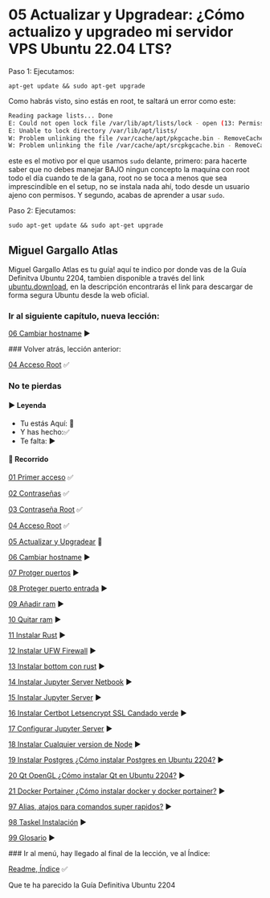 #  05 Actualizar y Upgradear: ¿Cómo actualizo y upgradeo mi servidor VPS Ubuntu 22.04 LTS?

Paso 1: Ejecutamos:

    apt-get update && sudo apt-get upgrade

Como habrás visto, sino estás en root, te saltará un error como este:

```bash
Reading package lists... Done
E: Could not open lock file /var/lib/apt/lists/lock - open (13: Permission denied)
E: Unable to lock directory /var/lib/apt/lists/
W: Problem unlinking the file /var/cache/apt/pkgcache.bin - RemoveCaches (13: Permission denied)
W: Problem unlinking the file /var/cache/apt/srcpkgcache.bin - RemoveCaches (13: Permission denied)
```

este es el motivo por el que usamos `sudo` delante, primero: para hacerte saber que no debes manejar BAJO ningun concepto la maquina con root todo el día cuando te de la gana, root no se toca a menos que sea imprescindible en el setup, no se instala nada ahí, todo desde un usuario ajeno con permisos. Y segundo, acabas de aprender a usar `sudo`.

Paso 2: Ejecutamos:

    sudo apt-get update && sudo apt-get upgrade


## Miguel Gargallo Atlas

Miguel Gargallo Atlas es tu guía! aquí te indico por donde vas de la Guía Definitva Ubuntu 2204, tambien disponible a través del link [ubuntu.download](https://ubuntu.download), en la descripción encontrarás el link para descargar de forma segura Ubuntu desde la web oficial.

### Ir al siguiente capítulo, nueva lección:

[06 Cambiar hostname](https://github.com/miguelgargallo/Guia-Definitiva-Ubuntu-2204/blob/main/06%20Cambiar%20hostname:%20%C2%BFC%C3%B3mo%20cambio%20el%20hostname%20a%20mi%20servidor%20VPS%20Ubuntu%2022.04%20LTS%3F.md) ▶️

### Volver atrás, lección anterior:

[04 Acceso Root](https://github.com/miguelgargallo/Guia-Definitiva-Ubuntu-2204/blob/main/04%20Acceso%20Root:%20%C2%BFC%C3%B3mo%20acceder%20con%20root%20por%20ssh%20en%20mi%20servidor%20VPS%20Ubuntu%2022.04%20LTS%3F.md) ✅


### No te pierdas

#### ▶️ Leyenda

- Tu estás Aquí: 💚
- Y has hecho:✅
- Te falta: ▶️

#### 🎉 Recorrido

[01 Primer acceso](https://github.com/miguelgargallo/Guia-Definitiva-Ubuntu-2204/blob/main/01%20Primer%20acceso:%20%C2%BFC%C3%B3mo%20acceder%20a%20mi%20servidor%20VPS%20Ubuntu%2022.04%20LTS%20por%20primera%20vez%3F.md) ✅

[02 Contraseñas](https://github.com/miguelgargallo/Guia-Definitiva-Ubuntu-2204/blob/main/02%20Contrase%C3%B1as:%20%C2%BFC%C3%B3mo%20cambio%20las%20contrase%C3%B1as%20de%20mis%20usuarios%20en%20servidor%20VPS%20Ubuntu%2022.04%20LTS%3F.md) ✅

[03 Contraseña Root](https://github.com/miguelgargallo/Guia-Definitiva-Ubuntu-2204/blob/main/03%20Contrase%C3%B1a%20Root:%20%C2%BFC%C3%B3mo%20cambio%20la%20contrase%C3%B1a%20a%20root%20de%20mis%20usuarios%20en%20servidor%20VPS%20Ubuntu%2022.04%20LTS%3F.md) ✅

[04 Acceso Root](https://github.com/miguelgargallo/Guia-Definitiva-Ubuntu-2204/blob/main/04%20Acceso%20Root:%20%C2%BFC%C3%B3mo%20acceder%20con%20root%20por%20ssh%20en%20mi%20servidor%20VPS%20Ubuntu%2022.04%20LTS%3F.md) ✅

[05 Actualizar y Upgradear](https://github.com/miguelgargallo/Guia-Definitiva-Ubuntu-2204/blob/main/05%20Actualizar%20y%20Upgradear:%20%C2%BFC%C3%B3mo%20actualizo%20y%20upgradeo%20mi%20servidor%20VPS%20Ubuntu%2022.04%20LTS%3F.md) 💚

[06 Cambiar hostname](https://github.com/miguelgargallo/Guia-Definitiva-Ubuntu-2204/blob/main/06%20Cambiar%20hostname:%20%C2%BFC%C3%B3mo%20cambio%20el%20hostname%20a%20mi%20servidor%20VPS%20Ubuntu%2022.04%20LTS%3F.md) ▶️

[07 Protger puertos](https://github.com/miguelgargallo/Guia-Definitiva-Ubuntu-2204/blob/main/07%20Protger%20puertos:%20%C2%BFC%C3%B3mo%20configurar%20de%20forma%20segura%20los%20puertos%20a%20mi%20servidor%20VPS%20Ubuntu%2022.04%20LTS%3F.md) ▶️

[08 Proteger puerto entrada](https://github.com/miguelgargallo/Guia-Definitiva-Ubuntu-2204/blob/main/08%20Proteger%20puerto%20entrada:%20%C2%BFC%C3%B3mo%20configurar%20de%20forma%20segura%20el%20puerto%20de%20entrada%20a%20mi%20servidor%20VPS%20Ubuntu%2022.04%20LTS%3F.md) ▶️

[09 Añadir ram](https://github.com/miguelgargallo/Guia-Definitiva-Ubuntu-2204/blob/main/09%20A%C3%B1adir%20ram:%20%C2%BFC%C3%B3mo%20a%C3%B1adir%20de%20forma%20segura%20m%C3%A1s%20ram%20a%20mi%20servidor%20VPS%20Ubuntu%2022.04%20LTS%3F.md) ▶️

[10 Quitar ram](https://github.com/miguelgargallo/Guia-Definitiva-Ubuntu-2204/blob/main/10%20Quitar%20ram:%20%C2%BFC%C3%B3mo%20a%C3%B1adir%20de%20forma%20segura%20m%C3%A1s%20ram%20a%20mi%20servidor%20VPS%20Ubuntu%2022.04%20LTS%3F.md) ▶️

[11 Instalar Rust](https://github.com/miguelgargallo/Guia-Definitiva-Ubuntu-2204/blob/main/11%20Instalar%20Rust:%20%C2%BFC%C3%B3mo%20instalar%20Rust%20de%20forma%20segura%20en%20mi%20VPS%20Ubuntu%2022.04%20LTS%3F.md) ▶️

[12 Instalar UFW Firewall](https://github.com/miguelgargallo/Guia-Definitiva-Ubuntu-2204/blob/main/12%20Instalar%20ufw%20para%20puertos%20Ubuntu%2022.04-LTS-Server-VPS.md) ▶️

[13 Instalar bottom con rust](https://github.com/miguelgargallo/Guia-Definitiva-Ubuntu-2204/blob/main/13%20Instalar%20bottom%20con%20rust%20de%20forma%20segura%20en%20tu%20vps.md) ▶️

[14 Instalar Jupyter Server Netbook](https://github.com/miguelgargallo/Guia-Definitiva-Ubuntu-2204/blob/main/14%20Instalar%20Jupyter%20Netbook%20de%20forma%20segura%20en%20tu%20vps.md) ▶️

[15 Instalar Jupyter Server](https://github.com/miguelgargallo/Guia-Definitiva-Ubuntu-2204/blob/main/15%20Instalar%20Jupyter%20Server%20Netbook%20de%20forma%20segura%20en%20tu%20vps.md) ▶️

[16 Instalar Certbot Letsencrypt SSL Candado verde](https://github.com/miguelgargallo/Guia-Definitiva-Ubuntu-2204/blob/main/16%20Instalar%20Certbot%20LetsEncrypt%20de%20forma%20segura%20en%20tu%20vps.md) ▶️

[17 Configurar Jupyter Server](https://github.com/miguelgargallo/Guia-Definitiva-Ubuntu-2204/blob/main/17%20Configurar%20Jupyter%20Server%20Netbook%20de%20forma%20segura%20en%20tu%20vps.md) ▶️

[18 Instalar Cualquier version de Node](https://github.com/miguelgargallo/Guia-Definitiva-Ubuntu-2204/blob/main/18%20Instalar%20Node%20¿Cómo%20instalar%20cualquier%20versión%20de%20Node%20en%20tu%20VPS%20Ubuntu%202204%20LTS%3F.md) ▶️

[19 Instalar Postgres ¿Cómo instalar Postgres en Ubuntu 2204?](https://github.com/miguelgargallo/Guia-Definitiva-Ubuntu-2204/blob/main/19%20Instalar%20Postgres%20%C2%BFC%C3%B3mo%20instalar%20Postgres%20en%20Ubuntu%202204%3F.md) ▶️

[20 Qt OpenGL ¿Cómo instalar Qt en Ubuntu 2204?](https://github.com/miguelgargallo/Guia-Definitiva-Ubuntu-2204/blob/main/20%20Qt%20OpenGL%20%C2%BFC%C3%B3mo%20instalar%20Qt%20en%20Ubuntu%202204%3F.md) ▶️

[21 Docker Portainer ¿Cómo instalar docker y docker portainer?](https://github.com/miguelgargallo/Guia-Definitiva-Ubuntu-2204/blob/main/21%20Docker%20Portainer%20%C2%BFC%C3%B3mo%20instalar%20docker%20y%20docker%20portainer%3F.md) ▶️

[97 Alias, atajos para comandos super rapidos?](https://github.com/miguelgargallo/Guia-Definitiva-Ubuntu-2204/blob/main/97%20Alias%2C%20atajos%20para%20comandos%20super%20rapidos.md) ▶️

[98 Taskel Instalación](https://github.com/miguelgargallo/Guia-Definitiva-Ubuntu-2204/blob/main/98%20Taskel%20Instalaci%C3%B3n.md) ▶️

[99 Glosario](https://github.com/miguelgargallo/Guia-Definitiva-Ubuntu-2204/blob/main/99%20Glosario%20b%C3%A1sico%20de%20comandos%20%C2%BFC%C3%B3mo%20escribo%20los%20comandos%20b%C3%A1sicos%20en%20mi%20servidor%20VPS%20Ubuntu%2022.04%20LTS%3F.md) ▶️

### Ir al menú, hay llegado al final de la lección, ve al Índice:

[Readme, Índice](https://github.com/miguelgargallo/Guia-Definitiva-Ubuntu-2204/blob/main/README.md) ✅

Que te ha parecido la Guía Definitiva Ubuntu 2204
